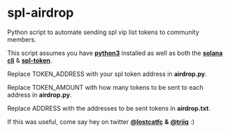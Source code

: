 # spl-airdrop
Python script to automate sending spl vip list tokens to community members.


This script assumes you have [**python3**](https://https://www.python.org/downloads/) installed as well as both the [**solana cli**](https://docs.solana.com/cli/install-solana-cli-tools) & [**spl-token**](https://spl.solana.com/token).


Replace TOKEN_ADDRESS with your spl token address in **airdrop.py**.

Replace TOKEN_AMOUNT with how many tokens to be sent to each address in **airdrop.py**.

Replace ADDRESS with the addresses to be sent tokens in **airdrop.txt**.


If this was useful, come say hey on twitter [**@lostcatfc**](https://twitter.com/lostcatfc) **&** [**@triiq**](https://twitter.com/triiq_) :)
